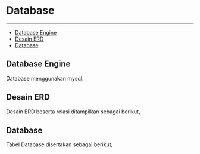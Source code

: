 # Database

---

- [Database Engine](#section-1)
- [Desain ERD](#section-2)
- [Database](#section-3)


<a name="section-1"></a>
## Database Engine

Database menggunakan mysql.

<a name="section-2"></a>
## Desain ERD

Desain ERD beserta relasi ditampilkan sebagai berikut,

<a name="section-3"></a>
## Database

Tabel Database disertakan sebagai berikut,